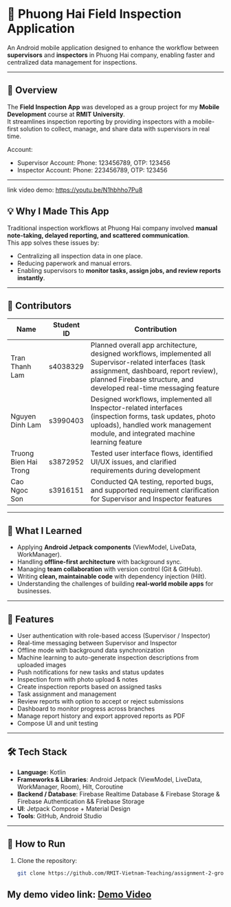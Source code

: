# 📱 Phuong Hai Field Inspection Application

An Android mobile application designed to enhance the workflow between **supervisors** and **inspectors** in Phuong Hai company, enabling faster and centralized data management for inspections.

---

## 📖 Overview
The **Field Inspection App** was developed as a group project for my **Mobile Development** course at **RMIT University**.  
It streamlines inspection reporting by providing inspectors with a mobile-first solution to collect, manage, and share data with supervisors in real time.


Account:
- Supervisor Account: Phone: 123456789, OTP: 123456
- Inspector Account: Phone: 223456789, OTP: 123456
---
link video demo:
https://youtu.be/N1hbhho7Pu8

## 💡 Why I Made This App
Traditional inspection workflows at Phuong Hai company involved **manual note-taking, delayed reporting, and scattered communication**.  
This app solves these issues by:
- Centralizing all inspection data in one place.
- Reducing paperwork and manual errors.
- Enabling supervisors to **monitor tasks, assign jobs, and review reports instantly**.

---

## 👥 Contributors

| Name                  | Student ID | Contribution |
|-----------------------|------------|--------------|
| Tran Thanh Lam        | s4038329   | Planned overall app architecture, designed workflows, implemented all Supervisor-related interfaces (task assignment, dashboard, report review), planned Firebase structure, and developed real-time messaging feature |
| Nguyen Dinh Lam       | s3990403   | Designed workflows, implemented all Inspector-related interfaces (inspection forms, task updates, photo uploads), handled work management module, and integrated machine learning feature |
| Truong Bien Hai Trong | s3872952   | Tested user interface flows, identified UI/UX issues, and clarified requirements during development |
| Cao Ngoc Son          | s3916151   | Conducted QA testing, reported bugs, and supported requirement clarification for Supervisor and Inspector features |
---

## 🎯 What I Learned
- Applying **Android Jetpack components** (ViewModel, LiveData, WorkManager).
- Handling **offline-first architecture** with background sync.
- Managing **team collaboration** with version control (Git & GitHub).
- Writing **clean, maintainable code** with dependency injection (Hilt).
- Understanding the challenges of building **real-world mobile apps** for businesses.

---

## 🚀 Features
- User authentication with role-based access (Supervisor / Inspector)
- Real-time messaging between Supervisor and Inspector
- Offline mode with background data synchronization
- Machine learning to auto-generate inspection descriptions from uploaded images
- Push notifications for new tasks and status updates 
- Inspection form with photo upload & notes
- Create inspection reports based on assigned tasks 
- Task assignment and management
- Review reports with option to accept or reject submissions
- Dashboard to monitor progress across branches
- Manage report history and export approved reports as PDF
- Compose UI and unit testing 
---

## 🛠 Tech Stack
- **Language**: Kotlin
- **Frameworks & Libraries**: Android Jetpack (ViewModel, LiveData, WorkManager, Room), Hilt, Coroutine
- **Backend / Database**: Firebase Realtime Database & Firebase Storage & Firebase Authentication && Firebase Storage
- **UI**: Jetpack Compose + Material Design
- **Tools**: GitHub, Android Studio

---

## 📂 How to Run
1. Clone the repository:
   ```bash
   git clone https://github.com/RMIT-Vietnam-Teaching/assignment-2-group-donut

## My demo video link: [Demo Video]()
